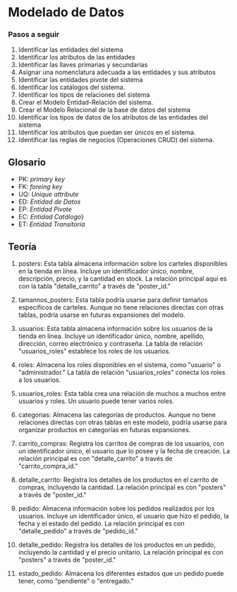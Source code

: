 # Modelado de Datos

### Pasos a seguir

1. Identificar las entidades del sistema
2. Identificar los atributos de las entidades
3. Identificar las llaves primarias y secundarias
4. Asignar una nomenclatura adecuada a las entidades y sus atributos
5. Identificar las entidades pivote del sistema
6. Identificar los catálogos del sistema.
7. Identificar los tipos de relaciones del sistema
8. Crear el Modelo Entidad-Relación del sistema.
9. Crear el Modelo Relacional de la base de datos del sistema
10. Identificar los tipos de datos de los atributos de las entidades del sistema
11. Identificar los atributos que puedan ser únicos en el sistema.
12. Identificar las reglas de negocios (Operaciones CRUD) del sistema.

## Glosario

- PK: _primary key_
- FK: _foreing key_
- UQ: _Unique attribute_
- ED: _Entidad de Datos_
- EP: _Entidad Pivote_
- EC: _Entidad Catálogo_}
- ET: _Entidad Transitoria_

## Teoría

1. posters: Esta tabla almacena información sobre los carteles disponibles en la tienda en línea. Incluye un identificador único, nombre, descripción, precio, y la cantidad en stock. La relación principal aquí es con la tabla "detalle_carrito" a través de "poster_id."

2. tamannos_posters: Esta tabla podría usarse para definir tamaños específicos de carteles. Aunque no tiene relaciones directas con otras tablas, podría usarse en futuras expansiones del modelo.

3. usuarios: Esta tabla almacena información sobre los usuarios de la tienda en línea. Incluye un identificador único, nombre, apellido, dirección, correo electrónico y contraseña. La tabla de relación "usuarios_roles" establece los roles de los usuarios.

4. roles: Almacena los roles disponibles en el sistema, como "usuario" o "administrador." La tabla de relación "usuarios_roles" conecta los roles a los usuarios.

5. usuarios_roles: Esta tabla crea una relación de muchos a muchos entre usuarios y roles. Un usuario puede tener varios roles.

6. categorias: Almacena las categorías de productos. Aunque no tiene relaciones directas con otras tablas en este modelo, podría usarse para organizar productos en categorías en futuras expansiones.

7. carrito_compras: Registra los carritos de compras de los usuarios, con un identificador único, el usuario que lo posee y la fecha de creación. La relación principal es con "detalle_carrito" a través de "carrito_compra_id."

8. detalle_carrito: Registra los detalles de los productos en el carrito de compras, incluyendo la cantidad. La relación principal es con "posters" a través de "poster_id."

9. pedido: Almacena información sobre los pedidos realizados por los usuarios. Incluye un identificador único, el usuario que hizo el pedido, la fecha y el estado del pedido. La relación principal es con "detalle_pedido" a través de "pedido_id."

10. detalle_pedido: Registra los detalles de los productos en un pedido, incluyendo la cantidad y el precio unitario. La relación principal es con "posters" a través de "poster_id."

11. estado_pedido: Almacena los diferentes estados que un pedido puede tener, como "pendiente" o "entregado."